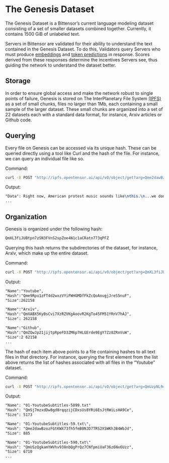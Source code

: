 # The Genesis Dataset


The Genesis Dataset is a Bittensor’s current language modeling dataset consisting of a set of smaller datasets combined together. Currently, it contains 1500 GiB of unlabeled text.

Servers in Bittensor are validated for their ability to understand the text contained in the Genesis Dataset. To do this, Validators query Servers who must produce [embeddings](Glossary.md#embeddings) and [token predictions](Glossary.md#next-token-prediction) in response. Scores derived from these responses determine the incentives Servers see, thus guiding the network to understand the dataset better. 

## Storage


In order to ensure global access and make the network robust to single points of failure, Genesis is stored on The InterPlanetary File System [(IPFS)](https://docs.ipfs.io/concepts/what-is-ipfs/#what-is-ipfs) as a set of small chunks, files no larger than 1Mb, each containing a small sample of the larger dataset. These small chunks are organized into a set of 22 datasets each with a standard data format, for instance, Arxiv articles or Github code.

## Querying


Every file on Genesis can be accessed via its unique hash. These can be queried directly using a tool like Curl and the hash of the file.  For instance, we can query an individual file like so.

Command:
```bash
curl -X POST "http://ipfs.opentensor.ai/api/v0/object/get?arg=Qme2dawBzozFGtKWX73fh5fmB8NJD7TRS2XSWKhJB4WbJd"
```
Output:
```LaTeX
"Data": Right now, American protest music sounds like\nthis.\n...we don’t believe you, cuz we the people...\n...a million dollar loan.
...
```

## Organization


Genesis is organized under the following hash:
```bash
QmXL3fiJUBtpn7zSN3FVnS2spZoe4N1c1aCRatn773qPFZ
```

Querying this hash returns the subdirectories of the dataset, for instance, Arxiv, which make up the entire dataset.

Command:
```bash
curl -X POST "http://ipfs.opentensor.ai/api/v0/object/get?arg=QmXL3fiJUBtpn7zSN3FVnS2spZoe4N1c1aCRatn773qPFZ"
```
Output:
```LaTeX
"Name":"Youtube",
"Hash":"Qme9Rpu1zFT4d2wxzVYiFWHGMDfFkZcQoAougjJreS5nuF",
"Size":262158

"Name":"Arxiv",
"Hash":"QmXABX5KyBsCvi7XzRZVKgAoovR2KgTo45FM51YRnV7hAJ",
"Size": 262158

"Name":"Github",
"Hash":"QmZQwJp21jijtpRpeFD3ZM6p7HLGErde9EgY7Zz8ZRnVuW",
"Size":2 62158
...
```
The hash of each item above points to a file containing hashes to all text files in that directory. For instance, querying the first element from the list above returns the list of hashes associated with all files in the “Youtube” dataset.

Command:
```bash
curl -X POST "http://ipfs.opentensor.ai/api/v0/object/get?arg=QmUzpNL94qN7RFYUkeji2ZGgDDiWALM1MXwu74RNmcov6Q
```
Output:
```LaTeX
"Name": "01-YoutubeSubtitles-5899.txt" 
"Hash": "QmSj7mzxdDw8gd8rqqzijCDxsUs8YRi6EsJtRWiLsHA9Ce", 
"Size": 5173 

"Name": "01-YoutubeSubtitles-59.txt\", 
"Hash": "Qme2dawBzozFGtKWX73fh5fmB8NJD7TRS2XSWKhJB4WbJd", 
"Size": 885 

"Name": "01-YoutubeSubtitles-590.txt\"
"Hash": "QmUSzQgkamYWVhv938nbQgPrQz7CNfpmiUaF36z6Nx6Uzz", 
"Size": 6710 
...
```